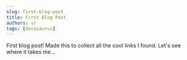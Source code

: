 ```yaml
---
slug: first-blog-post
title: First Blog Post
authors: sr
tags: [docusaurus]
---
```


First blog post! Made this to collect all the cool links I found. Let's see where it takes me...